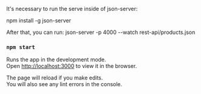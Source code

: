 It's necessary to run the serve inside of json-server:

npm install -g json-server

After that, you can run: json-server -p 4000 --watch rest-api/products.json

### `npm start`

Runs the app in the development mode.<br />
Open [http://localhost:3000](http://localhost:3000) to view it in the browser.

The page will reload if you make edits.<br />
You will also see any lint errors in the console.
